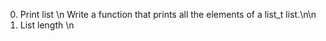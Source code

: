 0. Print list \n
   Write a function that prints all the elements of a list_t list.\n\n
1. List length \n